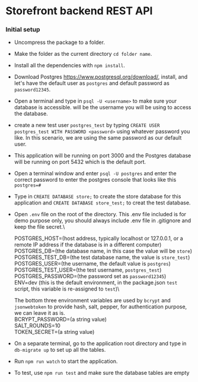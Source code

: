 # Storefront backend REST API

### Initial setup
- Uncompress the package to a folder.
- Make the folder as the current directory `cd folder name`.
- Install all the dependencies with `npm install`. 
- Download Postgres https://www.postgresql.org/download/, install, and let's have the default user as `postgres` and default password as `password12345`.
- Open a terminal and type in `psql -U <username>` to make sure your database is accessible. <username> will be the username you will be using to access the database.
- create a new test user `postgres_test` by typing `CREATE USER postgres_test WITH PASSWORD <password>` using whatever password you like. In this scenario, we are using the same password as our default user.
- This application will be running on port 3000 and the Postgres database will be running on port 5432 which is the default port.
- Open a terminal window and enter `psql -U postgres` and enter the correct password to enter the postgres console that looks like this `postgres=#`
- Type in `CREATE DATABASE store;` to create the store database for this application and `CREATE DATABASE store_test;` to creat the test database. 
- Open `.env` file on the root of the directory. This .env file included is for demo purpose only, you should always include .env file in .gitignore and keep the file secret.\
  
  POSTGRES_HOST=(host address, typically localhost or 127.0.0.1, or a remote IP address if the database is in a different computer)\
  POSTGRES_DB=(the database name, in this case the value will be `store`)\
  POSTGRES_TEST_DB=(the test database name, the value is `store_test`)\
  POSTGRES_USER=(the username, the default value is `postgres`)\
  POSTGRES_TEST_USER=(the test username, `postgres_test`)\
  POSTGRES_PASSWORD=(the password set as `password12345`)\
  ENV=dev (this is the default environment, in the package.json `test` script, this variable is re-assigned to `test`)\
   
  The bottom three environment variables are used by `bcrypt` and `jsonwebtoken` to provide hash, salt, pepper, for authentication purpose, we can leave it as is.\
  BCRYPT_PASSWORD=(a string value)\
  SALT_ROUNDS=10\
  TOKEN_SECRET=(a string value)
- On a separate terminal, go to the application root directory and type in `db-migrate up` to set up all the tables. 
- Run `npm run watch` to start the application.
- To test, use `npm run test` and make sure the database tables are empty 
